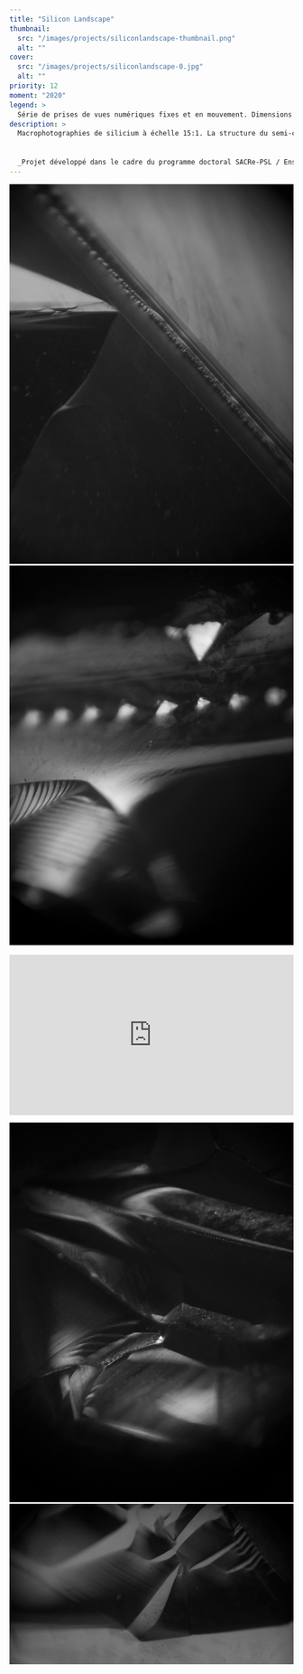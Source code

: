 ```yaml
---
title: "Silicon Landscape"
thumbnail:
  src: "/images/projects/siliconlandscape-thumbnail.png"
  alt: ""
cover:
  src: "/images/projects/siliconlandscape-0.jpg"
  alt: ""
priority: 12
moment: "2020"
legend: >
  Série de prises de vues numériques fixes et en mouvement. Dimensions variables.
description: >
  Macrophotographies de silicium à échelle 15:1. La structure du semi-conducteur, rendue visible par le grossissement de l’objectif et le mouvement des réflexions lumineuses, se transforme en paysage cristallin.


  _Projet développé dans le cadre du programme doctoral SACRe-PSL / EnsAD._
---
```


![](/images/projects/siliconlandscape-1.jpg)
![](/images/projects/siliconlandscape-2.jpg)

<div style="padding:56.25% 0 0 0;position:relative;"><iframe src="https://player.vimeo.com/video/548558899?h=7a9cf02fe0&title=0&byline=0&portrait=0" style="position:absolute;top:0;left:0;width:100%;height:100%;" frameborder="0" allow="autoplay; fullscreen; picture-in-picture" allowfullscreen></iframe></div><script src="https://player.vimeo.com/api/player.js"></script>

![](/images/projects/siliconlandscape-3.jpg)
![](/images/projects/siliconlandscape-0.jpg)
